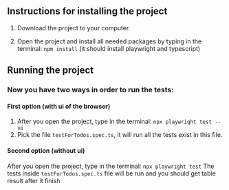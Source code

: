 ## Instructions for installing the project
1. Download the project to your computer.

2. Open the project and install all needed packages by typing in the terminal:
    `npm install`
(it should install playwright and typescript)

## Running the project
### Now you have two ways in order to run the tests:

#### First option (with ui of the browser)
1. After you open the project, type in the terminal: `npx playwright test --ui`
2. Pick the file `testForTodos.spec.ts`, it will run all the tests exist in this file.

#### Second option (without ui)
After you open the project, type in the terminal: `npx playwright test`
The tests inside `testForTodos.spec.ts` file will be run and you should get table result after it finish
